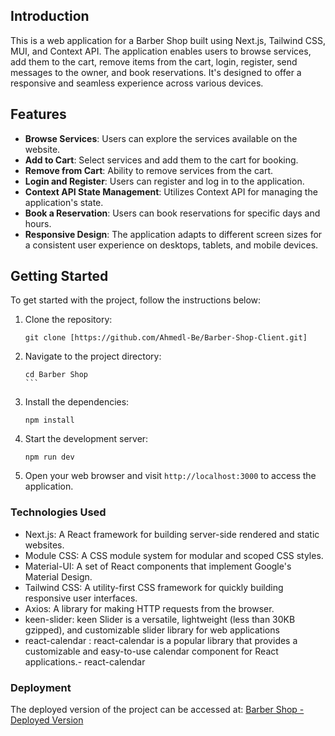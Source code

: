 ## Introduction
This is a web application for a Barber Shop built using Next.js, Tailwind CSS, MUI, and Context API. The application enables users to browse services, add them to the cart, remove items from the cart, login, register, send messages to the owner, and book reservations. It's designed to offer a responsive and seamless experience across various devices.

## Features
- **Browse Services**: Users can explore the services available on the website.
- **Add to Cart**: Select services and add them to the cart for booking.
- **Remove from Cart**: Ability to remove services from the cart.
- **Login and Register**: Users can register and log in to the application.
- **Context API State Management**: Utilizes Context API for managing the application's state.
- **Book a Reservation**: Users can book reservations for specific days and hours.
- **Responsive Design**: The application adapts to different screen sizes for a consistent user experience on desktops, tablets, and mobile devices.
## Getting Started

To get started with the project, follow the instructions below:

1. Clone the repository:
   ```
   git clone [https://github.com/Ahmedl-Be/Barber-Shop-Client.git]
   ```

2. Navigate to the project directory:
   `````
   cd Barber Shop
   ```

3. Install the dependencies:
   ````
   npm install
   ````

4. Start the development server:
   ````
   npm run dev
   ````

6. Open your web browser and visit `http://localhost:3000` to access the application.


### Technologies Used
- Next.js: A React framework for building server-side rendered and static websites.
- Module CSS: A CSS module system for modular and scoped CSS styles.
- Material-UI: A set of React components that implement Google's Material Design.
- Tailwind CSS: A utility-first CSS framework for quickly building responsive user interfaces.
- Axios: A library for making HTTP requests from the browser.
- keen-slider: keen Slider is a versatile, lightweight (less than 30KB gzipped), and customizable slider library for web applications
- react-calendar : react-calendar is a popular library that provides a customizable and easy-to-use calendar component for React applications.- react-calendar

### Deployment
The deployed version of the project can be accessed at: [Barber Shop - Deployed Version](https://barber-shop-inky-theta.vercel.app/)
